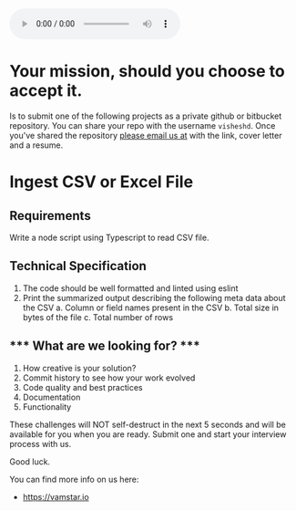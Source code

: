 <audio controls autoplay="autoplay">
  <source src="MissionImpossibleTheme.mp3"  type="audio/mpeg">
</audio>

# Your mission, should you choose to accept it.

Is to submit one of the following projects as a private github or bitbucket
repository. You can share your repo with the username `visheshd`. 
Once you've shared the repository [please email us at](http://scr.im/hrvamstar) with the link, cover letter and a resume.

# Ingest CSV or Excel File

## Requirements
Write a node script using Typescript to read CSV file.

## Technical Specification
1. The code should be well formatted and linted using eslint
2. Print the summarized output describing the following meta data about the CSV
  a. Column or field names present in the CSV
  b. Total size in bytes of the file
  c. Total number of rows

## *** What are we looking for? ***
1. How creative is your solution?
2. Commit history to see how your work evolved
3. Code quality and best practices
4. Documentation
5. Functionality

These challenges will NOT self-destruct in the next 5 seconds and will be available for you when you are ready. Submit one
and start your interview process with us.

Good luck.

You can find more info on us here:

* https://vamstar.io
